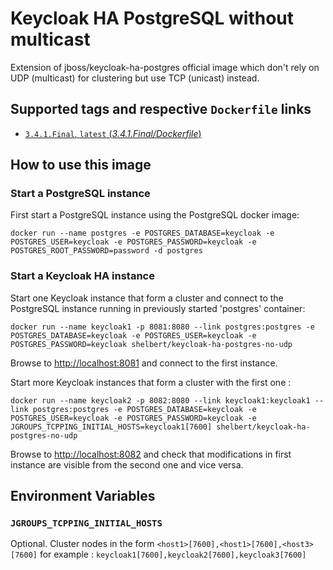 # Keycloak HA PostgreSQL without multicast

Extension of jboss/keycloak-ha-postgres official image which don't rely on UDP (multicast) for clustering but use TCP (unicast) instead.

## Supported tags and respective `Dockerfile` links

-	[`3.4.1.Final`, `latest` (*3.4.1.Final/Dockerfile*)](https://github.com/sebastien-helbert/keycloak-ha-postgres-unicast/blob/3.4.1.Final/Dockerfile)

## How to use this image

### Start a PostgreSQL instance

First start a PostgreSQL instance using the PostgreSQL docker image:

    docker run --name postgres -e POSTGRES_DATABASE=keycloak -e POSTGRES_USER=keycloak -e POSTGRES_PASSWORD=keycloak -e POSTGRES_ROOT_PASSWORD=password -d postgres

### Start a Keycloak HA instance

Start one Keycloak instance that form a cluster and connect to the PostgreSQL instance running in previously started 'postgres' container:

    docker run --name keycloak1 -p 8081:8080 --link postgres:postgres -e POSTGRES_DATABASE=keycloak -e POSTGRES_USER=keycloak -e POSTGRES_PASSWORD=keycloak shelbert/keycloak-ha-postgres-no-udp


Browse to [http://localhost:8081]() and connect to the first instance.

Start more Keycloak instances that form a cluster with the first one :

    docker run --name keycloak2 -p 8082:8080 --link keycloak1:keycloak1 --link postgres:postgres -e POSTGRES_DATABASE=keycloak -e POSTGRES_USER=keycloak -e POSTGRES_PASSWORD=keycloak -e JGROUPS_TCPPING_INITIAL_HOSTS=keycloak1[7600] shelbert/keycloak-ha-postgres-no-udp


Browse to [http://localhost:8082]() and check that modifications in first instance are visible from the second one and vice versa.


## Environment Variables

### `JGROUPS_TCPPING_INITIAL_HOSTS`

Optional. Cluster nodes in the form `<host1>[7600],<host1>[7600],<host3>[7600]` for example : `keycloak1[7600],keycloak2[7600],keycloak3[7600]`
